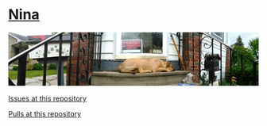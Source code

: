 # [Nina](https://github.com/serviceanimals/Nina/)

[![Nina.jpg](https://github.com/serviceanimals/Nina/raw/master/Nina.jpg)](https://github.com/serviceanimals/Nina/raw/master/Nina.jpg)

[Issues at this repository](https://github.com/serviceanimals/Nina/issues)

[Pulls at this repository](https://github.com/serviceanimals/Nina/pulls)

<!-- README.md EOF -->

